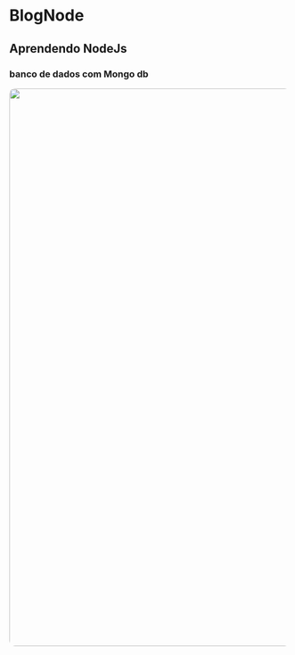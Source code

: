 # BlogNode
## Aprendendo NodeJs

### banco de dados com Mongo db


<img style="width:1000px; border-radius:10px;" src= "https://user-images.githubusercontent.com/115812875/276684643-89ba80cb-c9b4-4d24-81c1-472341747827.png"/>


